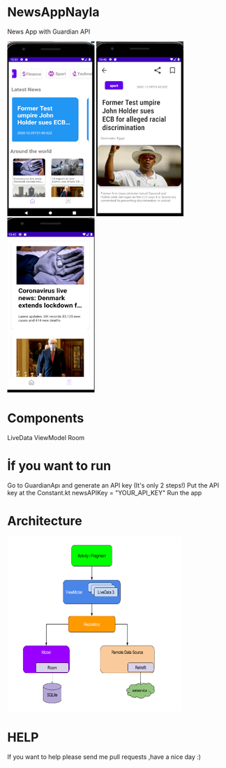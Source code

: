 # NewsAppNayla
News App with Guardian API 

<img src = "news_image1.png" width = "200" height = "400">

<img src = "news_image2.png" width = "200" height = "400">

<img src = "news_image3.png" width = "200" height = "400">

# Components

LiveData
ViewModel
Room 

# İf you want to run
Go to GuardianApı and generate an API key (It's only 2 steps!)
Put the API key at the Constant.kt newsAPIKey = "YOUR_API_KEY"
Run the app

# Architecture
<img src = "architecture.png" width = "400" height = "400">

# HELP
If you want to help please send me pull requests ,have a nice day :)
